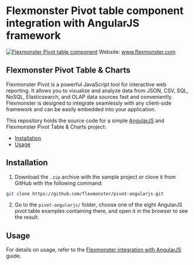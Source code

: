 # Flexmonster Pivot table component integration with AngularJS framework
[![Flexmonster Pivot table component](https://cdn.flexmonster.com/landing.png)](http://flexmonster.com)
Website: www.flexmonster.com

## Flexmonster Pivot Table & Charts

Flexmonster Pivot is a powerful JavaScript tool for interactive web reporting. It allows you to visualize and analyze data from JSON, CSV, SQL, NoSQL, Elasticsearch, and OLAP data sources fast and conveniently. Flexmonster is designed to integrate seamlessly with any client-side framework and can be easily embedded into your application.

This repository holds the source code for a simple [AngularJS](https://angularjs.org/) and Flexmonster Pivot Table & Charts project:

- [Installation](#installation)
- [Usage](#usage)

## Installation

1. Download the `.zip` archive with the sample project or clone it from GitHub with the following command:

```bash
git clone https://github.com/flexmonster/pivot-angularjs.git
```

2. Go to the `pivot-angularjs/` folder, choose one of the eight AngularJS pivot table examples containing there, and open it in the browser to see the result.

## Usage

For details on usage, refer to the [Flexmonster integration with AngularJS](https://www.flexmonster.com/doc/integration-with-angularjs/) guide.
